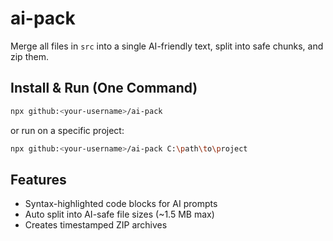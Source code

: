 # ai-pack

Merge all files in `src` into a single AI-friendly text, split into safe chunks, and zip them.

## Install & Run (One Command)

```bash
npx github:<your-username>/ai-pack
```
or run on a specific project:

```bash
npx github:<your-username>/ai-pack C:\path\to\project
```

## Features

- Syntax-highlighted code blocks for AI prompts
- Auto split into AI-safe file sizes (~1.5 MB max)
- Creates timestamped ZIP archives
